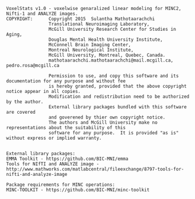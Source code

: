     VoxelStats v1.0 - voxelwise genaralized linear modeling for MINC2, Nifti-1 and ANALYZE images. 
    COPYRIGHT:      Copyright 2015  Sulantha Mathotaarachchi
                    Translational Neuroimaging Laboratory,
                    McGill University Research Center for Studies in Aging,
                    Douglas Mental Health University Institute,
                    McConnell Brain Imaging Center,
                    Montreal Neurological Institute,
                    McGill University, Montreal, Quebec, Canada.
                    mathotaarachchi.mathotaarachchi@mail.mcgill.ca, pedro.rosa@mcgill.ca
             
                    Permission to use, and copy this software and its documentation for any purpose and without fee
                    is hereby granted, provided that the above copyright notice appear in all copies.
                    Modification and redistribution need to be authorized by the author. 
                    External library packages bundled with this software are covered 
                    and goverened by thier own copyright notice. 
                    The authors and McGill University make no representations about the suitability of this
                    software for any purpose.  It is provided "as is" without express or implied warranty.


    External library packages:
    EMMA Toolkit - https://github.com/BIC-MNI/emma
    Tools for NIfTI and ANALYZE image - http://www.mathworks.com/matlabcentral/fileexchange/8797-tools-for-nifti-and-analyze-image

    Package requirements for MINC operations: 
    MINC-TOOLKIT - https://github.com/BIC-MNI/minc-toolkit

